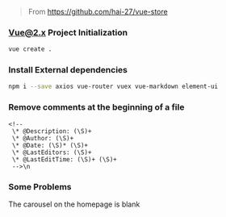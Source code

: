 > From https://github.com/hai-27/vue-store

### Vue@2.x Project Initialization

```bash
vue create .
```

### Install External dependencies

```bash
npm i --save axios vue-router vuex vue-markdown element-ui
```

### Remove comments at the beginning of a file

```regex
<!--
 \* @Description: (\S)+
 \* @Author: (\S)+
 \* @Date: (\S)* (\S)+
 \* @LastEditors: (\S)+
 \* @LastEditTime: (\S)+ (\S)+
 -->\n
```

### Some Problems

The carousel on the homepage is blank